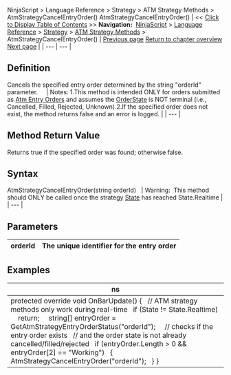 ﻿
NinjaScript > Language Reference > Strategy > ATM Strategy Methods > AtmStrategyCancelEntryOrder()
AtmStrategyCancelEntryOrder()
| << [Click to Display Table of Contents](atmstrategycancelentryorder.md) >> **Navigation:**     [NinjaScript](ninjascript-1.md) > [Language Reference](language_reference_wip-1.md) > [Strategy](strategy-1.md) > [ATM Strategy Methods](atm_strategy_methods-1.md) > AtmStrategyCancelEntryOrder() | [Previous page](atm_strategy_methods-1.md) [Return to chapter overview](atm_strategy_methods-1.md) [Next page](atmstrategychangeentryorder-1.md) |
| --- | --- |
## Definition
Cancels the specified entry order determined by the string "orderId" parameter.  
 
| Notes:  1.This method is intended ONLY for orders submitted as [Atm Entry Orders](atmstrategycreate-1.md) and assumes the [OrderState](getatmstrategyentryorderstatus-1.md) is NOT terminal (i.e., Cancelled, Filled, Rejected, Unknown).2.If the specified order does not exist, the method returns false and an error is logged. |
| --- |

## Method Return Value
Returns true if the specified order was found; otherwise false.
## 
## Syntax
AtmStrategyCancelEntryOrder(string orderId)
 
| Warning:  This method should ONLY be called once the strategy [State](state-1.md) has reached State.Realtime |
| --- |
 
## 
## Parameters
| orderId | The unique identifier for the entry order |
| --- | --- |
## 
## 
## Examples
| ns |
| --- |
| protected override void OnBarUpdate() {    // ATM strategy methods only work during real-time    if (State != State.Realtime)      return;      string[] entryOrder = GetAtmStrategyEntryOrderStatus("orderId");      // checks if the entry order exists    // and the order state is not already cancelled/filled/rejected    if (entryOrder.Length > 0 && entryOrder[2] == "Working")    {      AtmStrategyCancelEntryOrder("orderId");    } } |

